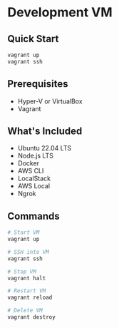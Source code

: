 # Development VM

## Quick Start

```bash
vagrant up
vagrant ssh
```

## Prerequisites

- Hyper-V or VirtualBox
- Vagrant

## What's Included

- Ubuntu 22.04 LTS
- Node.js LTS
- Docker
- AWS CLI
- LocalStack
- AWS Local
- Ngrok

## Commands

```bash
# Start VM
vagrant up

# SSH into VM
vagrant ssh

# Stop VM
vagrant halt

# Restart VM
vagrant reload

# Delete VM
vagrant destroy
```
